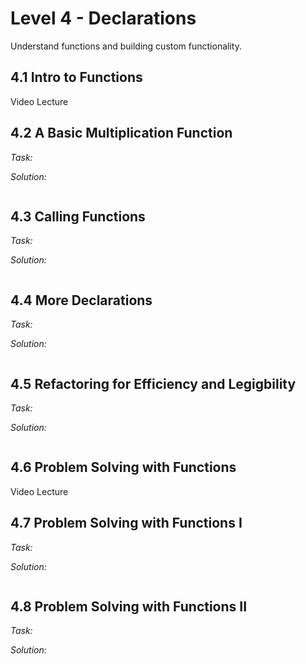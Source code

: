 # Level 4 - Declarations
Understand functions and building custom functionality.

## 4.1 Intro to Functions
Video Lecture

## 4.2 A Basic Multiplication Function
_Task:_

_Solution:_
```javascript

```

## 4.3 Calling Functions
_Task:_

_Solution:_
```javascript

```

## 4.4 More Declarations
_Task:_

_Solution:_
```javascript

```

## 4.5 Refactoring for Efficiency and Legigbility
_Task:_

_Solution:_
```javascript

```

## 4.6 Problem Solving with Functions 
Video Lecture

## 4.7 Problem Solving with Functions I
_Task:_

_Solution:_
```javascript

```

## 4.8 Problem Solving with Functions II
_Task:_

_Solution:_
```javascript

```
